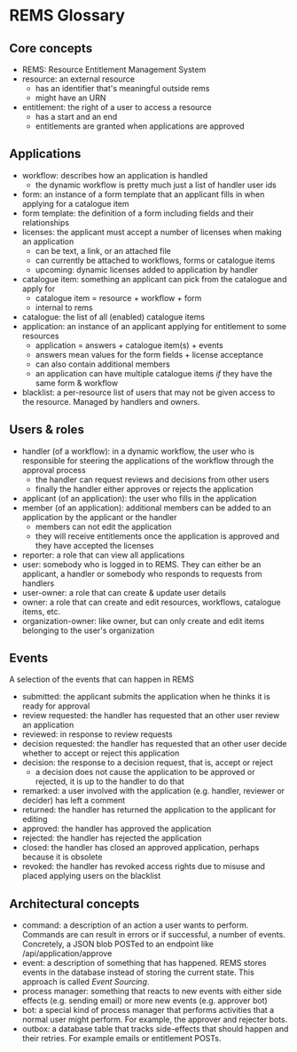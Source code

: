 # REMS Glossary

## Core concepts

- REMS: Resource Entitlement Management System
- resource: an external resource
  - has an identifier that's meaningful outside rems
  - might have an URN
- entitlement: the right of a user to access a resource
  - has a start and an end
  - entitlements are granted when applications are approved

## Applications

- workflow: describes how an application is handled
  - the dynamic workflow is pretty much just a list of handler user ids
- form: an instance of a form template that an applicant fills in when applying for a catalogue item
- form template: the definition of a form including fields and their relationships
- licenses: the applicant must accept a number of licenses when making an application
  - can be text, a link, or an attached file
  - can currently be attached to workflows, forms or catalogue items
  - upcoming: dynamic licenses added to application by handler
- catalogue item: something an applicant can pick from the catalogue and apply for
  - catalogue item = resource + workflow + form
  - internal to rems
- catalogue: the list of all (enabled) catalogue items
- application: an instance of an applicant applying for entitlement to some resources
  - application = answers + catalogue item(s) + events
  - answers mean values for the form fields + license acceptance
  - can also contain additional members
  - an application can have multiple catalogue items _if_ they have the same form & workflow
- blacklist: a per-resource list of users that may not be given access to the resource. Managed by handlers and owners.

## Users & roles

- handler (of a workflow): in a dynamic workflow, the user who is responsible for steering the applications of
  the workflow through the approval process
  - the handler can request reviews and decisions from other users
  - finally the handler either approves or rejects the application
- applicant (of an application): the user who fills in the application
- member (of an application): additional members can be added to an application by the applicant or the handler
  - members can not edit the application
  - they will receive entitlements once the application is approved and they have accepted the licenses
- reporter: a role that can view all applications
- user: somebody who is logged in to REMS. They can either be an applicant, a handler or somebody who
  responds to requests from handlers
- user-owner: a role that can create & update user details
- owner: a role that can create and edit resources, workflows, catalogue items, etc.
- organization-owner: like owner, but can only create and edit items belonging to the user's organization

## Events

A selection of the events that can happen in REMS

- submitted: the applicant submits the application when he thinks it is ready for approval
- review requested: the handler has requested that an other user review an application
- reviewed: in response to review requests
- decision requested: the handler has requested that an other user decide whether to accept or reject this application
- decision: the response to a decision request, that is, accept or reject
  - a decision does not cause the application to be approved or rejected, it is up to the handler to do that
- remarked: a user involved with the application (e.g. handler, reviewer or decider) has left a comment
- returned: the handler has returned the application to the applicant for editing
- approved: the handler has approved the application
- rejected: the handler has rejected the application
- closed: the handler has closed an approved application, perhaps because it is obsolete
- revoked: the handler has revoked access rights due to misuse and placed applying users on the blacklist

## Architectural concepts

- command: a description of an action a user wants to perform. Commands are can result in errors or if successful,
  a number of events. Concretely, a JSON blob POSTed to an endpoint like /api/application/approve
- event: a description of something that has happened. REMS stores
  events in the database instead of storing the current state. This approach is called _Event Sourcing_.
- process manager: something that reacts to new events with either
  side effects (e.g. sending email) or more new events (e.g. approver
  bot)
- bot: a special kind of process manager that performs activities that
  a normal user might perform. For example, the approver and rejecter
  bots.
- outbox: a database table that tracks side-effects that should happen
  and their retries. For example emails or entitlement POSTs.
